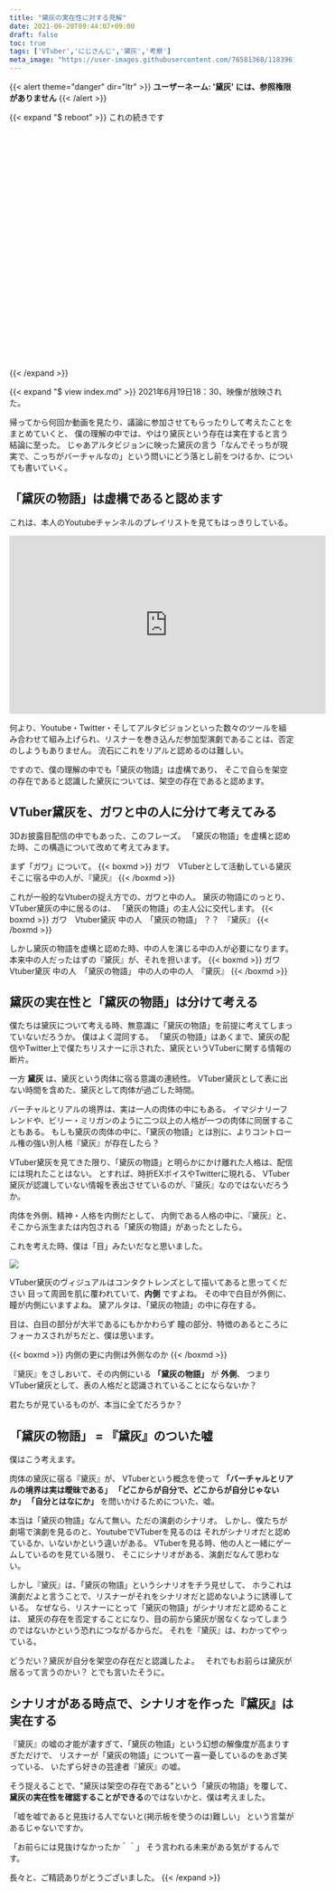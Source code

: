 ```yaml
---
title: "黛灰の実在性に対する見解"
date: 2021-06-20T09:44:07+09:00
draft: false
toc: true
tags: ['VTuber','にじさんじ','黛灰','考察']
meta_image: "https://user-images.githubusercontent.com/76581368/118396116-eb096100-b688-11eb-8ae0-247298218182.png"
---
```

{{< alert theme="danger" dir="ltr" >}}
**ユーザーネーム: '黛灰' には、参照権限がありません**
{{< /alert >}}
<!--more-->
{{< expand "$ reboot" >}}
これの続きです
<div class="iframely-embed"><div class="iframely-responsive" style="height: 140px; padding-bottom: 0;"><a href="https://www.rightscrew.com/posts/2021-05-16-2434system-myzm-future/" data-iframely-url="//cdn.iframe.ly/aPr9fOE?card=small"></a></div></div><script async src="//cdn.iframe.ly/embed.js" charset="utf-8"></script>

<div class="iframely-embed"><div class="iframely-responsive" style="height: 140px; padding-bottom: 0;"><a href="https://www.rightscrew.com/posts/2021-05-31-myzm-logue/" data-iframely-url="//cdn.iframe.ly/UufNCnQ?card=small"></a></div></div><script async src="//cdn.iframe.ly/embed.js" charset="utf-8"></script>

<div class="iframely-embed"><div class="iframely-responsive" style="height: 140px; padding-bottom: 0;"><a href="https://www.rightscrew.com/posts/2021-06-18-mayuzumikai-isnot-lain/" data-iframely-url="//cdn.iframe.ly/mDilZPB?card=small"></a></div></div><script async src="//cdn.iframe.ly/embed.js" charset="utf-8"></script>
{{< /expand  >}}

{{< expand "$ view index.md" >}}
2021年6月19日18：30、映像が放映された。

帰ってから何回か動画を見たり、議論に参加させてもらったりして考えたことをまとめていくと、
僕の理解の中では、やはり黛灰という存在は実在すると言う結論に至った。
じゃあアルタビジョンに映った黛灰の言う「なんでそっちが現実で、こっちがバーチャルなの」という問いにどう落とし前をつけるか、についても書いていく。

## 「黛灰の物語」は虚構であると認めます
これは、本人のYoutubeチャンネルのプレイリストを見てもはっきりしている。
<iframe width="560" height="315" src="https://www.youtube.com/embed/videoseries?list=PL9RNvrP87_1VSPnS--lUXKWUikkdCVOAw" title="YouTube video player" frameborder="0" allow="accelerometer; autoplay; clipboard-write; encrypted-media; gyroscope; picture-in-picture" allowfullscreen></iframe>

何より、Youtube・Twitter・そしてアルタビジョンといった数々のツールを組み合わせて組み上げられ、リスナーを巻き込んだ参加型演劇であることは、否定のしようもありません。
流石にこれをリアルと認めるのは難しい。

ですので、僕の理解の中でも「黛灰の物語」は虚構であり、
そこで自らを架空の存在であると認識した黛灰については、架空の存在であると認めます。

## VTuber黛灰を、ガワと中の人に分けて考えてみる
3Dお披露目配信の中でもあった、このフレーズ。
「黛灰の物語」を虚構と認めた時、この構造について改めて考えてみます。

まず「ガワ」について。
{{< boxmd >}}
ガワ　VTuberとして活動している黛灰
そこに宿る中の人が、『黛灰』
{{< /boxmd >}}

これが一般的なVtuberの捉え方での、ガワと中の人。
黛灰の物語にのっとり、VTuber黛灰の中に居るのは、
「黛灰の物語」の主人公に交代します。
{{< boxmd >}}
ガワ　Vtuber黛灰
中の人　「黛灰の物語」 
？？　『黛灰』
{{< /boxmd >}}

しかし黛灰の物語を虚構と認めた時、中の人を演じる中の人が必要になります。
本来中の人だったはずの『黛灰』が、それを担います。
{{< boxmd >}}
ガワ　Vtuber黛灰
中の人　「黛灰の物語」 
中の人の中の人　『黛灰』
{{< /boxmd >}}


## 黛灰の実在性と「黛灰の物語」は分けて考える
僕たちは黛灰について考える時、無意識に「黛灰の物語」を前提に考えてしまっていないだろうか。
僕はよく混同する。
「黛灰の物語」はあくまで、黛灰の配信やTwitter上で僕たちリスナーに示された、黛灰というVTuberに関する情報の断片。

一方 **黛灰** は、黛灰という肉体に宿る意識の連続性。
VTuber黛灰として表に出ない時間を含めた、黛灰として肉体が過ごした時間。

バーチャルとリアルの境界は、実は一人の肉体の中にもある。
イマジナリーフレンドや、ビリー・ミリガンのように二つ以上の人格が一つの肉体に同居することもある。
もしも黛灰の肉体の中に、「黛灰の物語」とは別に、よりコントロール権の強い別人格『黛灰』が存在したら？

VTuber黛灰を見てきた限り、「黛灰の物語」と明らかにかけ離れた人格は、配信には現れたことはない。
とすれば、時折EXボイスやTwitterに現れる、
VTuber黛灰が認識していない情報を表出させているのが、『黛灰』なのではないだろうか。

肉体を外側、精神・人格を内側だとして、
内側である人格の中に、『黛灰』と、
そこから派生または内包される「黛灰の物語」があったとしたら。

これを考えた時、僕は「目」みたいだなと思いました。

![](https://user-images.githubusercontent.com/76581368/122670037-e4778780-d1fa-11eb-81bc-c3ffbb1d7f83.jpeg)

VTuber黛灰のヴィジュアルはコンタクトレンズとして描いてあると思ってください
目って周囲を肌に覆われていて、**内側** ですよね。
その中で白目が外側に、瞳が内側にいますよね。
黛アルタは、「黛灰の物語」の中に存在する。

目は、白目の部分が大半であるにもかかわらず
瞳の部分、特徴のあるところにフォーカスされがちだと、僕は思います。

{{< boxmd >}}
内側の更に内側は外側なのか
{{< /boxmd >}}

『黛灰』をさしおいて、その内側にいる **「黛灰の物語」** が **外側**、
つまりVTuber黛灰として、表の人格だと認識されていることにならないか？

君たちが見ているものが、本当に全てだろうか？




## 「黛灰の物語」 = 『黛灰』のついた嘘
僕はこう考えます。

肉体の黛灰に宿る『黛灰』が、
VTuberという概念を使って
**「バーチャルとリアルの境界は実は曖昧である」
「どこからが自分で、どこからが自分じゃないか」
「自分とはなにか」**
を問いかけるためについた、嘘。

本当は「黛灰の物語」なんて無い。ただの演劇のシナリオ。
しかし、僕たちが劇場で演劇を見るのと、YoutubeでVTuberを見るのは
それがシナリオだと認めているか、いないかという違いがある。
VTuberを見る時、他の人と一緒にゲームしているのを見ている限り、
そこにシナリオがある、演劇だなんて思わない。

しかし『黛灰』は、「黛灰の物語」というシナリオをチラ見せして、
ホラこれは演劇だよと言うことで、リスナーがそれをシナリオだと認めないように誘導している。
なぜなら、リスナーにとって「黛灰の物語」がシナリオだと認めることは、
黛灰の存在を否定することになり、目の前から黛灰が居なくなってしまうのではないかという恐れにつながるからだ。
それを『黛灰』は、わかってやっている。

どうだい？黛灰が自分を架空の存在だと認識したよ。　
それでもお前らは黛灰が居るって言うのかい？
とでも言いたそうに。

## シナリオがある時点で、シナリオを作った『黛灰』は実在する

『黛灰』の嘘の才能が凄すぎて、「黛灰の物語」という幻想の解像度が高まりすぎただけで、
リスナーが「黛灰の物語」について一喜一憂しているのをあざ笑っている、
いたずら好きの芸達者『黛灰』の嘘。

そう捉えることで、"黛灰は架空の存在である"という「黛灰の物語」を覆して、
**黛灰の実在性を確認することができる**のではないかと、僕は考えました。

「嘘を嘘であると見抜ける人でないと(掲示板を使うのは)難しい」
という言葉があるじゃないですか。

「お前らには見抜けなかったか＾＾」
そう言われる未来がある気がするんです。

長々と、ご精読ありがとうございました。
{{< /expand  >}}